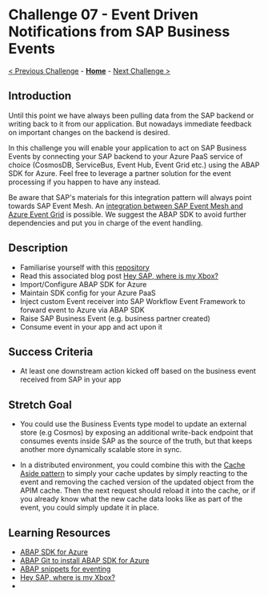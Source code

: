# Challenge 07 - Event Driven Notifications from SAP Business Events

[< Previous Challenge](./Challenge-06.md) - **[Home](../README.md)** - [Next Challenge >](./Challenge-08.md)

## Introduction
Until this point we have always been pulling data from the SAP backend or writing back to it from our application. But nowadays immediate feedback on important changes on the backend is desired.

In this challenge you will enable your application to act on SAP Business Events by connecting your SAP backend to your Azure PaaS service of choice (CosmosDB, ServiceBus, Event Hub, Event Grid etc.) using the ABAP SDK for Azure. Feel free to leverage a partner solution for the event processing if you happen to have any instead.

Be aware that SAP's materials for this integration pattern will always point towards SAP Event Mesh. An [integration between SAP Event Mesh and Azure Event Grid](https://blogs.sap.com/2021/10/08/inviting-you-register-soon-to-explore-your-event-driven-pathway-between-sap-and-microsoft-azure/) is possible. We suggest the ABAP SDK to avoid further dependencies and put you in charge of the event handling.

## Description
- Familiarise yourself with this [repository](https://github.com/thzandvl/xbox-shipping)
- Read this associated blog post [Hey SAP, where is my Xbox?](https://blogs.sap.com/2021/12/09/hey-sap-where-is-my-xbox-an-insight-into-capitalizing-on-event-driven-architectures/)
- Import/Configure ABAP SDK for Azure
- Maintain SDK config for your Azure PaaS
- Inject custom Event receiver into SAP Workflow Event Framework to forward event to Azure via ABAP SDK
- Raise SAP Business Event (e.g. business partner created)
- Consume event in your app and act upon it

## Success Criteria
- At least one downstream action kicked off based on the business event received from SAP in your app

## Stretch Goal
- You could use the Business Events type model to update an external store (e.g Cosmos) by exposing an additional write-back endpoint that consumes events inside SAP as the source of the truth, but that keeps another more dynamically scalable store in sync.

- In a distributed environment, you could combine this with the [Cache Aside pattern](https://docs.microsoft.com/en-us/azure/architecture/patterns/cache-aside) to simply your cache updates by simply reacting to the event and removing the cached version of the updated object from the APIM cache. Then the next request should reload it into the cache, or if you already know what the new cache data looks like as part of the event, you could simply update it in place. 

## Learning Resources
- [ABAP SDK for Azure](https://github.com/Microsoft/ABAP-SDK-for-Azure)
- [ABAP Git to install ABAP SDK for Azure](https://github.com/microsoft/ABAP-SDK-for-Azure/blob/master/ABAP%20SDK%20for%20Azure%20-%20Github.md#heading--1-7)
- [ABAP snippets for eventing](https://github.com/thzandvl/xbox-shipping/tree/main/ABAPCode)
- [Hey SAP, where is my Xbox?](https://blogs.sap.com/2021/12/09/hey-sap-where-is-my-xbox-an-insight-into-capitalizing-on-event-driven-architectures/)
- 